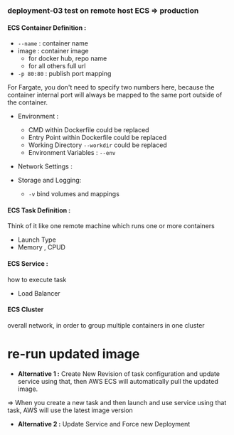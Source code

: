 ### deployment-03 test on remote host ECS => production

#### ECS Container Definition :

- `--name` : container name
- image : container image
  - for docker hub, repo name
  - for all others full url
- `-p 80:80` : publish port mapping

For Fargate, you don't need to specify two numbers here, because the container internal port will always be mapped to the same port outside of the container.

- Environment :

  - CMD within Dockerfile could be replaced
  - Entry Point within Dockerfile could be replaced
  - Working Directory `--workdir` could be replaced
  - Environment Variables : `--env`

- Network Settings :
- Storage and Logging:
  - `-v` bind volumes and mappings

#### ECS Task Definition :

Think of it like one remote machine which runs one or more containers

- Launch Type
- Memory , CPUD

#### ECS Service :

how to execute task

- Load Balancer

#### ECS Cluster

overall network, in order to group multiple containers in one cluster

# re-run updated image

- **Alternative 1 :** Create New Revision of task configuration and update service using that, then AWS ECS will automatically pull the updated image.

=> When you create a new task and then launch and use service using that task, AWS will use the latest image version

- **Alternative 2 :** Update Service and Force new Deployment
